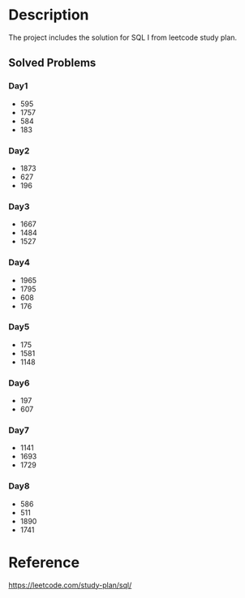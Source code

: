 # Description
The project includes the solution for SQL I from leetcode study plan.

## Solved Problems
### Day1
- 595
- 1757
- 584
- 183
### Day2
- 1873
- 627
- 196
### Day3
- 1667
- 1484
- 1527
### Day4
- 1965
- 1795
- 608
- 176
### Day5
- 175
- 1581
- 1148
### Day6
- 197
- 607
### Day7
- 1141
- 1693
- 1729
### Day8
- 586
- 511
- 1890
- 1741

# Reference
https://leetcode.com/study-plan/sql/